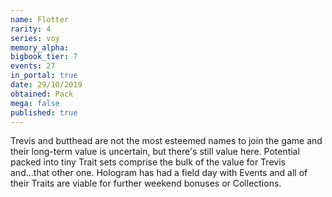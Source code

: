 ```yaml
---
name: Flotter
rarity: 4
series: voy
memory_alpha:
bigbook_tier: 7
events: 27
in_portal: true
date: 29/10/2019
obtained: Pack
mega: false
published: true
---
```


Trevis and butthead are not the most esteemed names to join the game and their long-term value is uncertain, but there's still value here. Potential packed into tiny Trait sets comprise the bulk of the value for Trevis and...that other one. Hologram has had a field day with Events and all of their Traits are viable for further weekend bonuses or Collections.

